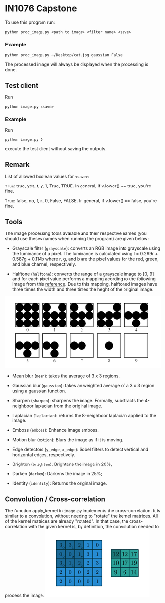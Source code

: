 # IN1076 Capstone

To use this program run:

    python proc_image.py <path to image> <filter name> <save>

### Example

    python proc_image.py ~/Desktop/cat.jpg gaussian False

The processed image will always be displayed when the processing is done.

## Test client

Run

    python image.py <save>

### Example

Run

    python image.py 0

execute the test client without saving the outputs.

## Remark

List of allowed boolean values for `<save>`:

`True`: true, yes, t, y, 1, True, TRUE. In general, if v.lower() == true, you're fine.

`True`: false, no, f, n, 0, False, FALSE. In general, if v.lower() == false, you're fine.

## Tools

The image processing tools avaiable and their respective names (you should use theses names when running the program) are given below:

- Grayscale filter (`grayscale`): converts an RGB image into grayscale using the luminance of a pixel. The luminance is calculated using l = 0.299r + 0.587g + 0.114b where r, g, and b are the pixel values for the red, green, and blue channel, respectively.

- Halftone (`halftone`): converts the range of a grayscale image to [0, 9] and for each pixel value performs a mapping acording to the following image from this [reference](http://www.imageprocessingplace.com/DIP-3E/dip3e_student_projects.htm#02-01). Due to this mapping, halftoned images have three times the width and three times the heght of the original image.

![Halftone map](halftone_map.png)

- Mean blur (`mean`): takes the average of 3 x 3 regions.

- Gaussian blur (`gaussian`): takes an weighted average of a 3 x 3 region using a gaussian function.

- Sharpen (`sharpen`): sharpens the image. Formally, substracts the 4-neighboor laplacian from the original image.

- Laplacian (`laplacian`): returns the 8-neighboor laplacian applied to the image.

- Emboss (`emboss`): Enhance image emboss.

- Motion blur (`motion`): Blurs the image as if it is moving.

- Edge detectors (`y_edge`, `x_edge`): Sobel filters to detect vertical and horizontal edges, respectively.

- Brighten (`brighten`): Brightens the image in 20%;

- Darken (`darken`): Darkens the image in 25%;

- Identity (`identity`): Returns the original image.

## Convolution / Cross-correlation

The function apply_kernel in `image.py` implements the cross-correlation. It is similar to a convolution, without needing to "rotate" the kernel matrices. All of the kernel matrices are already "rotated". In that case, the cross-correlation with the given kernel is, by definition, the convolution needed to process the image.
![convolution](conv.gif)